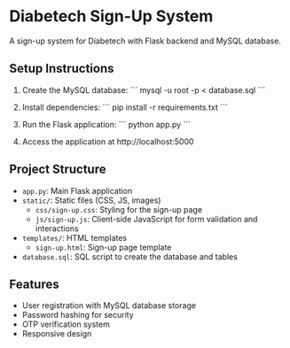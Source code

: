 # Diabetech Sign-Up System

A sign-up system for Diabetech with Flask backend and MySQL database.

## Setup Instructions

1. Create the MySQL database:
   \`\`\`
   mysql -u root -p < database.sql
   \`\`\`

2. Install dependencies:
   \`\`\`
   pip install -r requirements.txt
   \`\`\`

3. Run the Flask application:
   \`\`\`
   python app.py
   \`\`\`

4. Access the application at http://localhost:5000

## Project Structure

- `app.py`: Main Flask application
- `static/`: Static files (CSS, JS, images)
  - `css/sign-up.css`: Styling for the sign-up page
  - `js/sign-up.js`: Client-side JavaScript for form validation and interactions
- `templates/`: HTML templates
  - `sign-up.html`: Sign-up page template
- `database.sql`: SQL script to create the database and tables

## Features

- User registration with MySQL database storage
- Password hashing for security
- OTP verification system
- Responsive design
